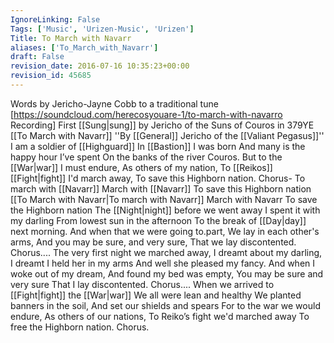 ```yaml
---
IgnoreLinking: False
Tags: ['Music', 'Urizen-Music', 'Urizen']
Title: To March with Navarr
aliases: ['To_March_with_Navarr']
draft: False
revision_date: 2016-07-16 10:35:23+00:00
revision_id: 45685
---
```


Words by Jericho-Jayne Cobb to a traditional tune  [https://soundcloud.com/herecosyouare-1/to-march-with-navarro Recording] 
First [[Sung|sung]] by Jericho of the Suns of Couros in 379YE
[[To March with Navarr]]
''By [[General]] Jericho of the [[Valiant Pegasus]]''
I am a soldier of [[Highguard]]
In [[Bastion]] I was born
And many is the happy hour I’ve spent
On the banks of the river Couros.
But to the [[War|war]] I must endure,
As others of my nation,
To [[Reikos]] [[Fight|fight]] I'd march away,
To save this Highborn nation.
Chorus- 
To march with [[Navarr]]
March with [[Navarr]]
To save this Highborn nation
[[To March with Navarr|To march with Navarr]]
March with Navarr
To save the  Highborn nation
The [[Night|night]] before we went away
I spent it with my darling
From lowest sun in the afternoon
To the break of [[Day|day]] next morning.
And when that we were going to.part,
We lay in each other's arms,
And you may be sure, and very sure,
That we lay discontented.
Chorus....
The very first night we marched away,
I dreamt about my darling,
I dreamt I held her in my arms
And well she pleased my fancy.
And when I woke out of my dream,
And found my bed was empty,
You may be sure and very sure
That I lay discontented.
Chorus....
When we arrived to [[Fight|fight]] the [[War|war]]
We all were lean and healthy
We planted banners in the soil,
And set our shields and spears
For to the war we would endure,
As others of our nations,
To Reiko’s fight we'd marched away
To free the Highborn nation.
Chorus.